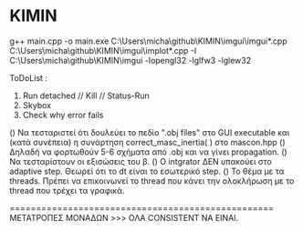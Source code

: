 # KIMIN

g++ main.cpp -o main.exe C:\Users\micha\github\KIMIN\imgui\imgui*.cpp C:\Users\micha\github\KIMIN\imgui\implot*.cpp -I C:\Users\micha\github\KIMIN\imgui -lopengl32 -lglfw3 -lglew32

ToDoList :
1) Run detached // Kill // Status-Run
2) Skybox
3) Check why error fails

() Να τεσταριστεί ότι δουλεύει το πεδίο ".obj files" στο GUI executable και (κατά συνέπεια) η συνάρτηση correct_masc_inertia( ) στο mascon.hpp
() Δηλαδή να φορτωθούν 5-6 σχήματα από .obj και να γίνει propagation.
() Να τεσταρίστουν οι εξισώσεις του β. 
() Ο intgrator ΔΕΝ υπακούει στο adaptive step. Θεωρεί ότι το dt είναι το εσωτερικό step.
() Το θέμα με τα threads. Πρέπει να επικοινωνεί το thread που κάνει την ολοκλήρωση με το thread που τρέχει τα γραφικά.



==================================================
ΜΕΤΑΤΡΟΠΕΣ ΜΟΝΑΔΩΝ >>> ΟΛΑ CONSISTENT ΝΑ ΕΙΝΑΙ.
